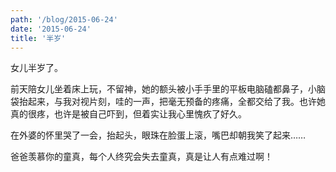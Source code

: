 ```yaml
---
path: '/blog/2015-06-24'
date: '2015-06-24'
title: '半岁'
---
```


女儿半岁了。

前天陪女儿坐着床上玩，不留神，她的额头被小手手里的平板电脑磕都鼻子，小脑袋抬起来，与我对视片刻，哇的一声，把毫无预备的疼痛，全都交给了我。也许她真的很疼，也许是被自己吓到，但着实让我心里愧疚了好久。

在外婆的怀里哭了一会，抬起头，眼珠在脸蛋上滚，嘴巴却朝我笑了起来……

爸爸羡慕你的童真，每个人终究会失去童真，真是让人有点难过啊！
